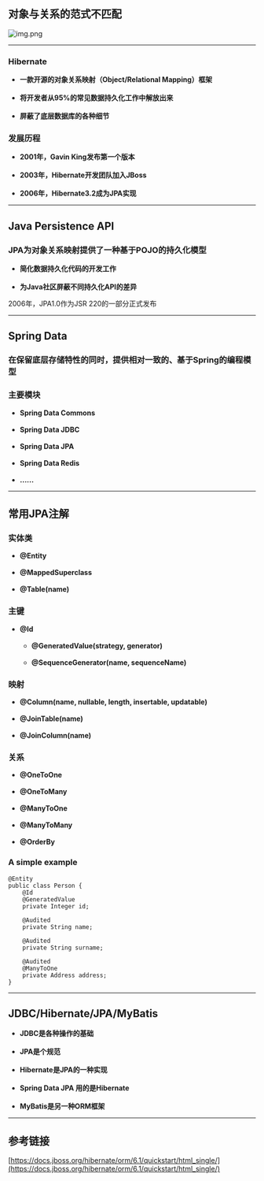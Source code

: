 ## 对象与关系的范式不匹配
![img.png](/images/img.png)

***

### Hibernate
* **一款开源的对象关系映射（Object/Relational Mapping）框架**<br><br/>
* **将开发者从95%的常见数据持久化工作中解放出来**<br><br/>
* **屏蔽了底层数据库的各种细节**

### 发展历程
* **2001年，Gavin King发布第一个版本**<br><br/>
* **2003年，Hibernate开发团队加入JBoss**<br><br/>
* **2006年，Hibernate3.2成为JPA实现**

***

## Java Persistence API
### JPA为对象关系映射提供了一种基于POJO的持久化模型
* **简化数据持久化代码的开发工作**<br><br/>
* **为Java社区屏蔽不同持久化API的差异**

2006年，JPA1.0作为JSR 220的一部分正式发布

***

## Spring Data
### 在保留底层存储特性的同时，提供相对一致的、基于Spring的编程模型
### 主要模块
* **Spring Data Commons**<br><br/>
* **Spring Data JDBC**<br><br/>
* **Spring Data JPA**<br><br/>
* **Spring Data Redis**<br><br/>
* **......**

***

## 常用JPA注解
### 实体类
* **@Entity**<br><br/>
* **@MappedSuperclass**<br><br/>
* **@Table(name)**

### 主键
* **@Id**<br><br/>
  * **@GeneratedValue(strategy, generator)**<br><br/>
  * **@SequenceGenerator(name, sequenceName)**

### 映射
* **@Column(name, nullable, length, insertable, updatable)**<br><br/>
* **@JoinTable(name)**<br><br/>
* **@JoinColumn(name)**

### 关系
* **@OneToOne**<br><br/>
* **@OneToMany**<br><br/>
* **@ManyToOne**<br><br/>
* **@ManyToMany**<br><br/>
* **@OrderBy**

### A simple example
    @Entity
    public class Person {
        @Id
        @GeneratedValue
        private Integer id;
    
        @Audited
        private String name;
    
        @Audited
        private String surname;
    
        @Audited
        @ManyToOne
        private Address address;
    }

***

## JDBC/Hibernate/JPA/MyBatis
* **JDBC是各种操作的基础**<br><br/>
* **JPA是个规范**<br><br/>
* **Hibernate是JPA的一种实现**<br><br/>
* **Spring Data JPA 用的是Hibernate**<br><br/>
* **MyBatis是另一种ORM框架**


***

## 参考链接
[https://docs.jboss.org/hibernate/orm/6.1/quickstart/html_single/](https://docs.jboss.org/hibernate/orm/6.1/quickstart/html_single/)